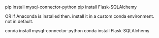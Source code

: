 
pip install mysql-connector-python
pip install Flask-SQLAlchemy

OR if Anaconda is installed then. install it in a custom conda environment. not in default.  

conda install mysql-connector-python
conda install Flask-SQLAlchemy
